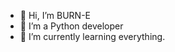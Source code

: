 - 👋 Hi, I’m BURN-E
- 👀 I’m a Python developer
- 🌱 I’m currently learning everything.

<!---
coderaterunner/coderaterunner is a ✨ special ✨ repository because its `README.md` (this file) appears on your GitHub profile.
You can click the Preview link to take a look at your changes.
--->
